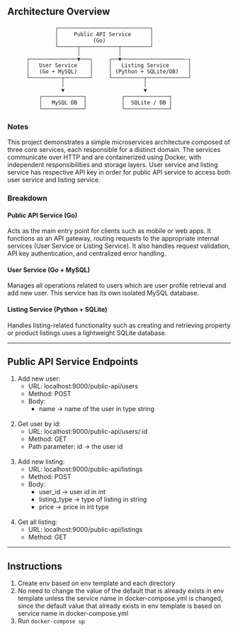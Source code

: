 ## Architecture Overview

                   ┌─────────────────────────────┐
                   │     Public API Service      │
                   │           (Go)              │
                   └──────┬────────────┬─────────┘
                          │            │
          ┌───────────────▼───┐     ┌──▼────────────────────-┐
          │   User Service    │     │   Listing Service      │
          │   (Go + MySQL)    │     │ (Python + SQLite/DB)   │
          └──────────┬────────┘     └──────────┬─────────────┘
                     │                         │
                     ▼                         ▼
              ┌─────────────┐           ┌──────────────┐
              │   MySQL DB  │           │  SQLite / DB │
              └─────────────┘           └──────────────┘

### Notes
This project demonstrates a simple microservices architecture composed of three core services, each responsible for a distinct domain. The services communicate over HTTP and are containerized using Docker, with independent responsibilities and storage layers. User service and listing service has respective API key in order for public API service to access both user service and listing service.

### Breakdown
#### Public API Service (Go)
Acts as the main entry point for clients such as mobile or web apps. It functions as an API gateway, routing requests to the appropriate internal services (User Service or Listing Service). It also handles request validation, API key authentication, and centralized error handling.

#### User Service (Go + MySQL)
Manages all operations related to users which are user profile retrieval and add new user. This service has its own isolated MySQL database.

#### Listing Service (Python + SQLite)
Handles listing-related functionality such as creating and retrieving property or product listings uses a lightweight SQLite database.

___
## Public API Service Endpoints

1. Add new user:
   - URL: localhost:9000/public-api/users
   - Method: POST
   - Body:
     - name -> name of the user in type string <br><br>
2. Get user by id:
   - URL: localhost:9000/public-api/users/:id
   - Method: GET
   - Path parameter: id -> the user id <br><br>
3. Add new listing:
   - URL: localhost:9000/public-api/listings
   - Method: POST
   - Body:
     - user_id -> user id in int
     - listing_type -> type of listing in string
     - price -> price in int type <br><br>
5. Get all listing:
   - URL: localhost:9000/public-api/listings
   - Method: GET 

___
## Instructions

1. Create env based on env template and each directory
2. No need to change the value of the default that is already exists in env template unless the service name in docker-compose.yml is changed, since the default value that already exists in env template is based on service name in docker-compose.yml
3. Run `docker-compose up`

